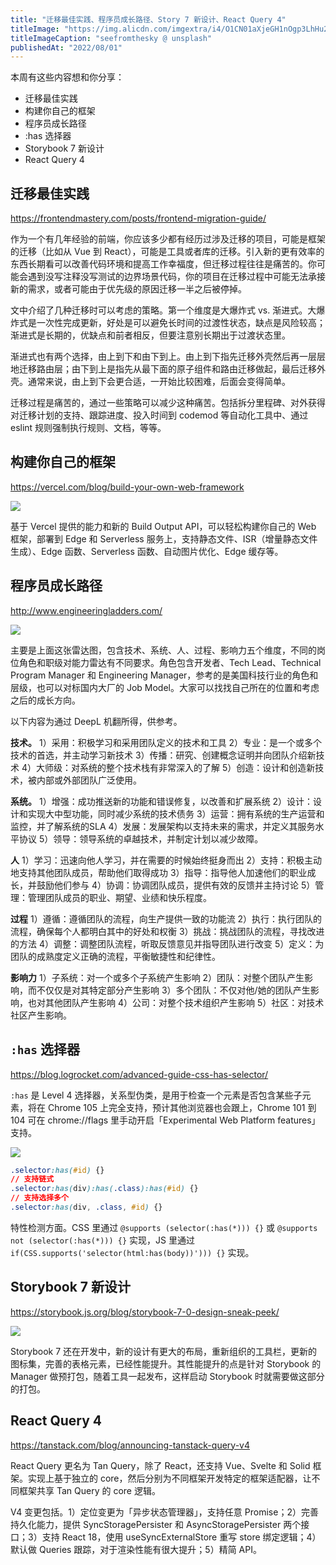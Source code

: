 ```yaml
---
title: "迁移最佳实践、程序员成长路径、Story 7 新设计、React Query 4"
titleImage: "https://img.alicdn.com/imgextra/i4/O1CN01aXjeGH1nOgp3LhHu2_!!6000000005080-0-tps-1732-1080.jpg"
titleImageCaption: "seefromthesky @ unsplash"
publishedAt: "2022/08/01"
---
```


本周有这些内容想和你分享：

- 迁移最佳实践
- 构建你自己的框架
- 程序员成长路径
- :has 选择器
- Storybook 7 新设计
- React Query 4

## 迁移最佳实践
https://frontendmastery.com/posts/frontend-migration-guide/

作为一个有几年经验的前端，你应该多少都有经历过涉及迁移的项目，可能是框架的迁移（比如从 Vue 到 React），可能是工具或者库的迁移。引入新的更有效率的东西长期看可以改善代码环境和提高工作幸福度，但迁移过程往往是痛苦的。你可能会遇到没写注释没写测试的边界场景代码，你的项目在迁移过程中可能无法承接新的需求，或者可能由于优先级的原因迁移一半之后被停掉。

文中介绍了几种迁移时可以考虑的策略。第一个维度是大爆炸式 vs. 渐进式。大爆炸式是一次性完成更新，好处是可以避免长时间的过渡性状态，缺点是风险较高；渐进式是长期的，优缺点和前者相反，但要注意别长期出于过渡状态里。

渐进式也有两个选择，由上到下和由下到上。由上到下指先迁移外壳然后再一层层地迁移路由层；由下到上是指先从最下面的原子组件和路由迁移做起，最后迁移外壳。通常来说，由上到下会更合适，一开始比较困难，后面会变得简单。

迁移过程是痛苦的，通过一些策略可以减少这种痛苦。包括拆分里程碑、对外获得对迁移计划的支持、跟踪进度、投入时间到 codemod 等自动化工具中、通过 eslint 规则强制执行规则、文档，等等。

## 构建你自己的框架
https://vercel.com/blog/build-your-own-web-framework

![](https://img.alicdn.com/imgextra/i1/O1CN01KNnlAk1JBSuUqn7Ja_!!6000000000990-0-tps-1443-953.jpg)

基于 Vercel 提供的能力和新的 Build Output API，可以轻松构建你自己的 Web 框架，部署到 Edge 和 Serverless 服务上，支持静态文件、ISR（增量静态文件生成）、Edge 函数、Serverless 函数、自动图片优化、Edge 缓存等。

## 程序员成长路径
http://www.engineeringladders.com/

![](https://img.alicdn.com/imgextra/i3/O1CN014QV18U1sgcP0a3Vve_!!6000000005796-0-tps-750-608.jpg)

主要是上面这张雷达图，包含技术、系统、人、过程、影响力五个维度，不同的岗位角色和职级对能力雷达有不同要求。角色包含开发者、Tech Lead、Technical Program Manager 和 Engineering Manager，参考的是美国科技行业的角色和层级，也可以对标国内大厂的 Job Model。大家可以找找自己所在的位置和考虑之后的成长方向。

以下内容为通过 DeepL 机翻所得，供参考。

**技术。** 1）采用：积极学习和采用团队定义的技术和工具 2）专业：是一个或多个技术的首选，并主动学习新技术 3）传播：研究、创建概念证明并向团队介绍新技术 4）大师级：对系统的整个技术栈有非常深入的了解 5）创造：设计和创造新技术，被内部或外部团队广泛使用。

**系统。** 1）增强：成功推送新的功能和错误修复，以改善和扩展系统 2）设计：设计和实现大中型功能，同时减少系统的技术债务 3）运营：拥有系统的生产运营和监控，并了解系统的SLA 4）发展：发展架构以支持未来的需求，并定义其服务水平协议 5）领导：领导系统的卓越技术，并制定计划以减少故障。

**人** 1）学习：迅速向他人学习，并在需要的时候始终挺身而出 2）支持：积极主动地支持其他团队成员，帮助他们取得成功 3）指导：指导他人加速他们的职业成长，并鼓励他们参与 4）协调：协调团队成员，提供有效的反馈并主持讨论 5）管理：管理团队成员的职业、期望、业绩和快乐程度。

**‌过程** 1）遵循：遵循团队的流程，向生产提供一致的功能流 2）执行：执行团队的流程，确保每个人都明白其中的好处和权衡 3）挑战：挑战团队的流程，寻找改进的方法 4）调整：调整团队流程，听取反馈意见并指导团队进行改变 5）定义：为团队的成熟度定义正确的流程，平衡敏捷性和纪律性。

**影响力** 1）子系统：对一个或多个子系统产生影响 2）团队：对整个团队产生影响，而不仅仅是对其特定部分产生影响 3）多个团队：不仅对他/她的团队产生影响，也对其他团队产生影响 4）公司：对整个技术组织产生影响 5）社区：对技术社区产生影响。

## `:has` 选择器
https://blog.logrocket.com/advanced-guide-css-has-selector/

`:has` 是 Level 4 选择器，关系型伪类，是用于检查一个元素是否包含某些子元素，将在 Chrome 105 上完全支持，预计其他浏览器也会跟上，Chrome 101 到 104 可在 chrome://flags 里手动开启「Experimental Web Platform features」支持。

![](https://img.alicdn.com/imgextra/i3/O1CN01KctL6l1KijIOoYWsP_!!6000000001198-0-tps-717-290.jpg)

```css
.selector:has(#id) {}
// 支持链式
.selector:has(div):has(.class):has(#id) {}
// 支持选择多个
.selector:has(div, .class, #id) {}
```

特性检测方面。CSS 里通过 `@supports (selector(:has(*))) {}` 或 `@supports not (selector(:has(*))) {}` 实现，JS 里通过 `if(CSS.supports('selector(html:has(body))'))) {}` 实现。

## Storybook 7 新设计
https://storybook.js.org/blog/storybook-7-0-design-sneak-peek/

![](https://img.alicdn.com/imgextra/i4/O1CN01i2wVFc1XjjA53Q9fT_!!6000000002960-0-tps-2250-1080.jpg)

Storybook 7 还在开发中，新的设计有更大的布局，重新组织的工具栏，更新的图标集，完善的表格元素，已经性能提升。其性能提升的点是针对 Storybook 的 Manager 做预打包，随着工具一起发布，这样启动 Storybook 时就需要做这部分的打包。

## React Query 4
https://tanstack.com/blog/announcing-tanstack-query-v4

React Query 更名为 Tan Query，除了 React，还支持 Vue、Svelte 和 Solid 框架。实现上基于独立的 core，然后分别为不同框架开发特定的框架适配器，让不同框架共享 Tan Query 的 core 逻辑。

V4 变更包括。1）定位变更为「异步状态管理器」，支持任意 Promise；2）完善持久化能力，提供 SyncStoragePersister 和 AsyncStoragePersister 两个接口；3）支持 React 18，使用 useSyncExternalStore 重写 store 绑定逻辑；4）默认做 Queries 跟踪，对于渲染性能有很大提升；5）精简 API。
